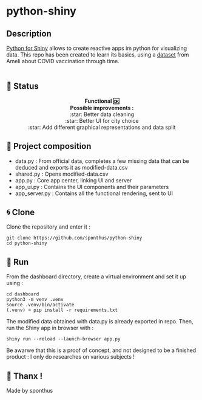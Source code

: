# python-shiny

## Description
<table>
      <a href="https://shiny.posit.co/py/">Python for Shiny</a> allows to create reactive apps im python for visualizing data. This repo has been created to learn its basics, using a <a href="https://datavaccin-covid.ameli.fr/explore/dataset/donnees-de-vaccination-par-commune/information/">dataset</a> from Ameli about COVID vaccination through time. 
</table>

## :memo: Status
<p align="center">
      <strong>Functional 🆗 </strong>
      <br><strong>Possible improvements :</strong>
      <br>:star: Better data cleaning
      <br>:star: Better UI for city choice
        <br>:star: Add different graphical representations and data split
</p>

## :blue_book: Project composition
- data.py : From official data, completes a few missing data that can be deduced and exports it as modified-data.csv
- shared.py : Opens modified-data.csv
- app.py : Core app center, linking UI and server
- app_ui.py : Contains the UI components and their parameters
- app_server.py : Contains all the functional rendering, sent to UI

## :cyclone: Clone
Clone the repository and enter it :
```shell
git clone https://github.com/sponthus/python-shiny
cd python-shiny
```

## 	:runner: Run
From the dashboard directory, create a virtual environment and set it up using :
```shell
cd dashboard
python3 -m venv .venv
source .venv/bin/activate
(.venv) ➜ pip install -r requirements.txt
```
The modified data obtained with data.py is already exported in repo.
Then, run the Shiny app in browser with :
```shell
shiny run --reload --launch-browser app.py
```

Be awarwe that this is a proof of concept, and not designed to be a finished product : I only do researches on various subjects !

:hugs: Thanx !
---
Made by sponthus
